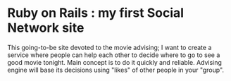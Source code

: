 # Ruby on Rails : my first Social Network site

This going-to-be site devoted to the movie advising; I want to create a service where people can help each other to decide where to go to see a good movie tonight.
Main concept is to do it quickly and reliable. Advising engine will base its decisions using "likes" of other people in your "group".

